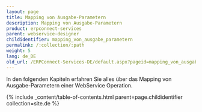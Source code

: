 ```yaml
---
layout: page
title: Mapping von Ausgabe-Parametern
description: Mapping von Ausgabe-Parametern
product: erpconnect-services
parent: webservice-designer
childidentifier: mapping_von_ausgabe_parametern
permalink: /:collection/:path
weight: 5
lang: de_DE
old_url: /ERPConnect-Services-DE/default.aspx?pageid=mapping_von_ausgabe_parametern
---
```


In den folgenden Kapiteln erfahren Sie alles über das Mapping von Ausgabe-Parametern einer WebService Operation.

{% include _content/table-of-contents.html parent=page.childidentifier collection=site.de %}